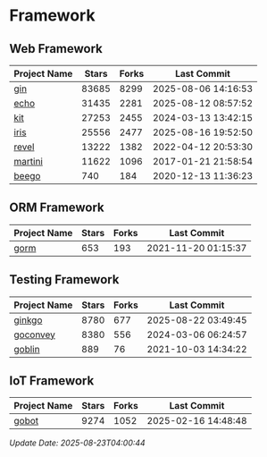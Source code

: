 # Framework

## Web Framework
| Project Name | Stars | Forks | Last Commit |
| ------------ | ----- | ----- | ----------- |
| [gin](https://github.com/gin-gonic/gin) | 83685 | 8299 | 2025-08-06 14:16:53 |
| [echo](https://github.com/labstack/echo) | 31435 | 2281 | 2025-08-12 08:57:52 |
| [kit](https://github.com/go-kit/kit) | 27253 | 2455 | 2024-03-13 13:42:15 |
| [iris](https://github.com/kataras/iris) | 25556 | 2477 | 2025-08-16 19:52:50 |
| [revel](https://github.com/revel/revel) | 13222 | 1382 | 2022-04-12 20:53:30 |
| [martini](https://github.com/go-martini/martini) | 11622 | 1096 | 2017-01-21 21:58:54 |
| [beego](https://github.com/astaxie/beego) | 740 | 184 | 2020-12-13 11:36:23 |

## ORM Framework
| Project Name | Stars | Forks | Last Commit |
| ------------ | ----- | ----- | ----------- |
| [gorm](https://github.com/jinzhu/gorm) | 653 | 193 | 2021-11-20 01:15:37 |

## Testing Framework
| Project Name | Stars | Forks | Last Commit |
| ------------ | ----- | ----- | ----------- |
| [ginkgo](https://github.com/onsi/ginkgo) | 8780 | 677 | 2025-08-22 03:49:45 |
| [goconvey](https://github.com/smartystreets/goconvey) | 8380 | 556 | 2024-03-06 06:24:57 |
| [goblin](https://github.com/franela/goblin) | 889 | 76 | 2021-10-03 14:34:22 |

## IoT Framework
| Project Name | Stars | Forks | Last Commit |
| ------------ | ----- | ----- | ----------- |
| [gobot](https://github.com/hybridgroup/gobot) | 9274 | 1052 | 2025-02-16 14:48:48 |

*Update Date: 2025-08-23T04:00:44*